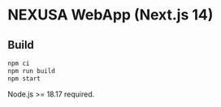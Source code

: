 # NEXUSA WebApp (Next.js 14)
## Build
```bash
npm ci
npm run build
npm start
```
Node.js >= 18.17 required.
